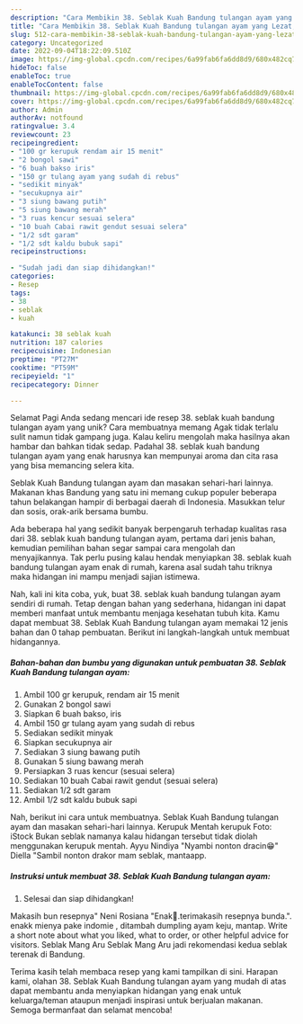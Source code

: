 ```yaml
---
description: "Cara Membikin 38. Seblak Kuah Bandung tulangan ayam yang Lezat, Lezat"
title: "Cara Membikin 38. Seblak Kuah Bandung tulangan ayam yang Lezat, Lezat"
slug: 512-cara-membikin-38-seblak-kuah-bandung-tulangan-ayam-yang-lezat-lezat
category: Uncategorized
date: 2022-09-04T18:22:09.510Z
image: https://img-global.cpcdn.com/recipes/6a99fab6fa6dd8d9/680x482cq70/38-seblak-kuah-bandung-tulangan-ayam-foto-resep-utama.jpg
hideToc: false
enableToc: true
enableTocContent: false
thumbnail: https://img-global.cpcdn.com/recipes/6a99fab6fa6dd8d9/680x482cq70/38-seblak-kuah-bandung-tulangan-ayam-foto-resep-utama.jpg
cover: https://img-global.cpcdn.com/recipes/6a99fab6fa6dd8d9/680x482cq70/38-seblak-kuah-bandung-tulangan-ayam-foto-resep-utama.jpg
author: Admin
authorAv: notfound
ratingvalue: 3.4
reviewcount: 23
recipeingredient:
- "100 gr kerupuk rendam air 15 menit"
- "2 bongol sawi"
- "6 buah bakso iris"
- "150 gr tulang ayam yang sudah di rebus"
- "sedikit minyak"
- "secukupnya air"
- "3 siung bawang putih"
- "5 siung bawang merah"
- "3 ruas kencur sesuai selera"
- "10 buah Cabai rawit gendut sesuai selera"
- "1/2 sdt garam"
- "1/2 sdt kaldu bubuk sapi"
recipeinstructions:

- "Sudah jadi dan siap dihidangkan!"
categories:
- Resep
tags:
- 38
- seblak
- kuah

katakunci: 38 seblak kuah 
nutrition: 187 calories
recipecuisine: Indonesian
preptime: "PT27M"
cooktime: "PT59M"
recipeyield: "1"
recipecategory: Dinner

---
```



Selamat Pagi Anda sedang mencari ide resep 38. seblak kuah bandung tulangan ayam yang unik? Cara membuatnya memang Agak tidak terlalu sulit namun tidak gampang juga. Kalau keliru mengolah maka hasilnya akan hambar dan bahkan tidak sedap. Padahal 38. seblak kuah bandung tulangan ayam yang enak harusnya kan mempunyai aroma dan cita rasa yang bisa memancing selera kita.


Seblak Kuah Bandung tulangan ayam dan masakan sehari-hari lainnya. Makanan khas Bandung yang satu ini memang cukup populer beberapa tahun belakangan hampir di berbagai daerah di Indonesia. Masukkan telur dan sosis, orak-arik bersama bumbu.

Ada beberapa hal yang sedikit banyak berpengaruh terhadap kualitas rasa dari 38. seblak kuah bandung tulangan ayam, pertama dari jenis bahan, kemudian pemilihan bahan segar sampai cara mengolah dan menyajikannya. Tak perlu pusing kalau hendak menyiapkan 38. seblak kuah bandung tulangan ayam enak di rumah, karena asal sudah tahu triknya maka hidangan ini mampu menjadi sajian istimewa.


Nah, kali ini kita coba, yuk, buat 38. seblak kuah bandung tulangan ayam sendiri di rumah. Tetap dengan bahan yang sederhana, hidangan ini dapat memberi manfaat untuk membantu menjaga kesehatan tubuh kita. Kamu dapat membuat 38. Seblak Kuah Bandung tulangan ayam memakai 12 jenis bahan dan 0 tahap pembuatan. Berikut ini langkah-langkah untuk membuat hidangannya.

<!--inarticleads1-->

##### Bahan-bahan dan bumbu yang digunakan untuk pembuatan 38. Seblak Kuah Bandung tulangan ayam:

1. Ambil 100 gr kerupuk, rendam air 15 menit
1. Gunakan 2 bongol sawi
1. Siapkan 6 buah bakso, iris
1. Ambil 150 gr tulang ayam yang sudah di rebus
1. Sediakan sedikit minyak
1. Siapkan secukupnya air
1. Sediakan 3 siung bawang putih
1. Gunakan 5 siung bawang merah
1. Persiapkan 3 ruas kencur (sesuai selera)
1. Sediakan 10 buah Cabai rawit gendut (sesuai selera)
1. Sediakan 1/2 sdt garam
1. Ambil 1/2 sdt kaldu bubuk sapi


Nah, berikut ini cara untuk membuatnya. Seblak Kuah Bandung tulangan ayam dan masakan sehari-hari lainnya. Kerupuk Mentah kerupuk Foto: iStock Bukan seblak namanya kalau hidangan tersebut tidak diolah menggunakan kerupuk mentah. Ayyu Nindiya &#34;Nyambi nonton dracin😁&#34; Diella &#34;Sambil nonton drakor mam seblak, mantaapp. 

<!--inarticleads2-->

##### Instruksi untuk membuat 38. Seblak Kuah Bandung tulangan ayam:


1. Selesai dan siap dihidangkan!

Makasih bun resepnya&#34; Neni Rosiana &#34;Enak🤤.terimakasih resepnya bunda.&#34;. enakk mienya pake indomie , ditambah dumpling ayam keju, mantap. Write a short note about what you liked, what to order, or other helpful advice for visitors. Seblak Mang Aru Seblak Mang Aru jadi rekomendasi kedua seblak terenak di Bandung. 

Terima kasih telah membaca resep yang kami tampilkan di sini. Harapan kami, olahan 38. Seblak Kuah Bandung tulangan ayam yang mudah di atas dapat membantu anda menyiapkan hidangan yang enak untuk keluarga/teman ataupun menjadi inspirasi untuk berjualan makanan. Semoga bermanfaat dan selamat mencoba!
